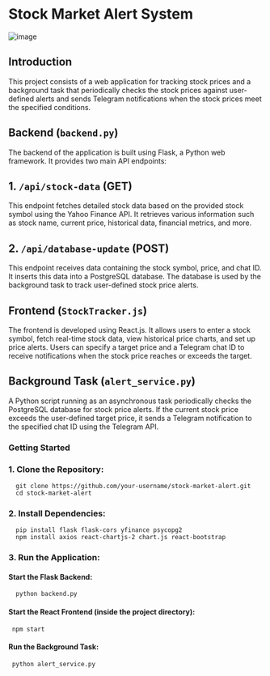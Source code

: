 # Stock Market Alert System
![image](https://github.com/simonlim42/Financeiur/assets/61169518/327d67d3-b821-4ca2-a7ad-38e79351146a)

## Introduction

This project consists of a web application for tracking stock prices and a background task that periodically checks the stock prices against user-defined alerts and sends Telegram notifications when the stock prices meet the specified conditions.

## Backend (`backend.py`)

The backend of the application is built using Flask, a Python web framework. It provides two main API endpoints:

## 1. `/api/stock-data` (GET)

This endpoint fetches detailed stock data based on the provided stock symbol using the Yahoo Finance API. It retrieves various information such as stock name, current price, historical data, financial metrics, and more.

## 2. `/api/database-update` (POST)

This endpoint receives data containing the stock symbol, price, and chat ID. It inserts this data into a PostgreSQL database. The database is used by the background task to track user-defined stock price alerts.

## Frontend (`StockTracker.js`)

The frontend is developed using React.js. It allows users to enter a stock symbol, fetch real-time stock data, view historical price charts, and set up price alerts. Users can specify a target price and a Telegram chat ID to receive notifications when the stock price reaches or exceeds the target.

## Background Task (`alert_service.py`)

A Python script running as an asynchronous task periodically checks the PostgreSQL database for stock price alerts. If the current stock price exceeds the user-defined target price, it sends a Telegram notification to the specified chat ID using the Telegram API.

### Getting Started

### 1. **Clone the Repository:**
      git clone https://github.com/your-username/stock-market-alert.git
      cd stock-market-alert
### 2. **Install Dependencies:**
      pip install flask flask-cors yfinance psycopg2
      npm install axios react-chartjs-2 chart.js react-bootstrap
### 3. Run the Application:
#### Start the Flask Backend:
      python backend.py
#### Start the React Frontend (inside the project directory):
     npm start
#### Run the Background Task:
     python alert_service.py
